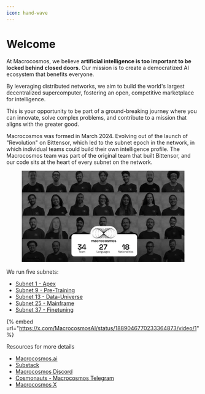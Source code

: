 ```yaml
---
icon: hand-wave
---
```


# Welcome

At Macrocosmos, we believe **artificial intelligence is too important to be locked behind closed doors**. Our mission is to create a democratized AI ecosystem that benefits everyone.

By leveraging distributed networks, we aim to build the world's largest decentralized supercomputer, fostering an open, competitive marketplace for intelligence.

This is your opportunity to be part of a ground-breaking journey where you can innovate, solve complex problems, and contribute to a mission that aligns with the greater good.

Macrocosmos was formed in March 2024. Evolving out of the launch of "Revolution" on Bittensor, which led to the subnet epoch in the network, in which individual teams could build their own intelligence profile. The Macrocosmos team was part of the original team that built Bittensor, and our code sits at the heart of every subnet on the network.

<figure><img src=".gitbook/assets/Screenshot 2025-03-07 at 11.28.14.png" alt=""><figcaption></figcaption></figure>

We run five subnets:

* [Subnet 1 - Apex](subnets/subnet-1-apex/)
* [Subnet 9 - Pre-Training](subnets/subnet-9-pre-training/)
* [Subnet 13 - Data-Universe](subnets/subnet-13-data-universe/)
* [Subnet 25 - Mainframe](subnets/subnet-25-mainframe/)
* [Subnet 37 - Finetuning](subnet-37-finetuning/)

{% embed url="https://x.com/MacrocosmosAI/status/1889046770233364873/video/1" %}

Resources for more details

* [Macrocosmos.ai](https://www.macrocosmos.ai/)
* [Substack](https://macrocosmosai.substack.com/)
* [Macrocosmos Discord](https://discord.com/channels/1238450997848707082)
* [Cosmonauts - Macrocosmos Telegram](https://t.me/macrocosmosai)
* [Macrocosmos X](https://x.com/MacrocosmosAI)

